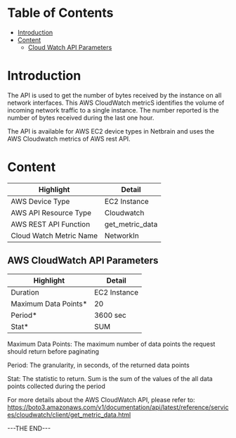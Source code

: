 # Table of Contents
- [Introduction](#introduction)
- [Content](#content)
    - [Cloud Watch API Parameters](#content-1) 


# Introduction <a name="introduction"></a>
The API is used to get the number of bytes received by the instance on all network interfaces. This AWS CloudWatch metricS identifies the volume of incoming network traffic to a single instance. 
The number reported is the number of bytes received during the last one hour.

The API is available for AWS EC2 device types in Netbrain and uses the AWS Cloudwatch metrics of AWS rest API.

# Content <a name="content"></a>
|**Highlight**|**Detail**|
|------|------|
| AWS Device Type | EC2 Instance |
| AWS API Resource Type | Cloudwatch |
| AWS REST API Function | get_metric_data |
| Cloud Watch Metric Name | NetworkIn |

## AWS CloudWatch API Parameters <a name="content-1"></a>

|**Highlight**|**Detail**|
|------|------|
| Duration | EC2 Instance |
| Maximum Data Points* | 20 |
| Period* | 3600 sec |
| Stat* | SUM |

Maximum Data Points: The maximum number of data points the request should return before paginating

Period: The granularity, in seconds, of the returned data points

Stat: The statistic to return. Sum is the sum of the values of the all data points collected during the period




For more details about the AWS CloudWatch API, please refer to: https://boto3.amazonaws.com/v1/documentation/api/latest/reference/services/cloudwatch/client/get_metric_data.html

---THE END---

